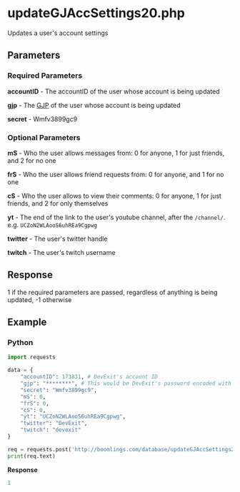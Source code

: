 # updateGJAccSettings20.php

Updates a user's account settings

## Parameters

### Required Parameters

**accountID** - The accountID of the user whose account is being updated

**gjp** - The [GJP](/topics/encryption/gjp.md) of the user whose account is being updated

**secret** - Wmfv3899gc9

### Optional Parameters

**mS** - Who the user allows messages from: 0 for anyone, 1 for just friends, and 2 for no one

**frS** - Who the user allows friend requests from: 0 for anyone, and 1 for no one

**cS** - Who the user allows to view their comments: 0 for anyone, 1 for just friends, and 2 for only themselves

**yt** - The end of the link to the user's youtube channel, after the `/channel/`. e.g. `UCZoN2WLAooS6uhREa9Cgpwg`

**twitter** - The user's twitter handle

**twitch** - The user's twitch username

## Response

1 if the required parameters are passed, regardless of anything is being updated, -1 otherwise

## Example

<!-- tabs:start -->

### **Python**

```py
import requests

data = {
    "accountID": 173831, # DevExit's account ID
    "gjp": "********", # This would be DevExit's password encoded with GJP encryption
    "secret": "Wmfv3899gc9",
    "mS": 0,
    "frS": 0,
    "cS": 0,
    "yt": "UCZoN2WLAooS6uhREa9Cgpwg",
    "twitter": "DevExit",
    "twitch": "devexit"
}

req = requests.post('http://boomlings.com/database/updateGJAccSettings20.php', data=data)
print(req.text)
```

**Response**
```py
1
```

<!-- tabs:end -->